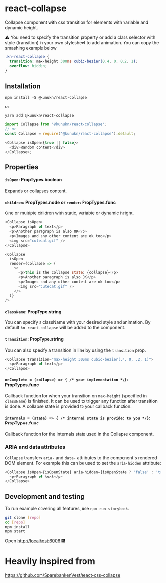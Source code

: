 # react-collapse

Collapse component with css transition for elements with variable and dynamic height.

:warning: ️You need to specify the transition property or add a class selector with style (transition) in your own stylesheet to add animation. You can copy the smashing example below

```scss
.kn-react-collapse {
  transition: max-height 300ms cubic-bezier(0.4, 0, 0.2, 1);
  overflow: hidden;
}
```

## Installation

`npm install -S @kunukn/react-collapse`

or

`yarn add @kunukn/react-collapse`

```js
import Collapse from '@kunukn/react-collapse';
// or
const Collapse = require('@kunukn/react-collapse').default;

<Collapse isOpen={true || false}>
  <div>Random content</div>
</Collapse>;
```

## Properties

#### `isOpen`: PropTypes.boolean

Expands or collapses content.

#### `children`: PropTypes.node or `render`: PropTypes.func

One or multiple children with static, variable or dynamic height.

```js
<Collapse isOpen>
  <p>Paragraph of text</p>
  <p>Another paragraph is also OK</p>
  <p>Images and any other content are ok too</p>
  <img src="cutecat.gif" />
</Collapse>
```

```js
<Collapse
  isOpen
  render={collapse => (
    <>
      <p>this is the collapse state: {collapse}</p>
      <p>Another paragraph is also OK</p>
      <p>Images and any other content are ok too</p>
      <img src="cutecat.gif" />
    </>
  )}
/>
```

#### `className`: PropType.string

You can specify a className with your desired style and animation. By default `kn-react-collapse` will be added to the component.

#### `transition`: PropType.string

You can also specify a transition in line by using the `transition` prop.

```js
<Collapse transition="max-height 300ms cubic-bezier(.4, 0, .2, 1)">
  <p>Paragraph of text</p>
</Collapse>
```

#### `onComplete = (collapse) => { /* your implementation */}`: PropTypes.func

Callback function for when your transition on `max-height` (specified in `className`) is finished. It can be used to trigger any function after transition is done. A collapse state is provided to your callback function.

#### `internals = (state) => { /* internal state is provided to you */}`: PropTypes.func

Callback function for the internals state used in the Collapse component.

### ARIA and data attributes

`Collapse` transfers `aria-` and `data-` attributes to the component's rendered DOM element. For example this can be used to set the `aria-hidden` attribute:

```js
<Collapse isOpen={isOpenState} aria-hidden={isOpenState ? 'false' : 'true'}>
  <p>Paragraph of text</p>
</Collapse>
```

## Development and testing

To run example covering all features, use `npm run storybook`.

```bash
git clone [repo]
cd [repo]
npm install
npm start
```

Open [http://localhost:6006](http://localhost:6006) 🎆

# Heavily inspired from

https://github.com/SparebankenVest/react-css-collapse
